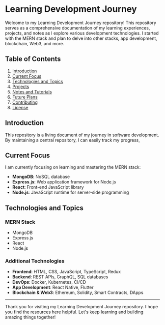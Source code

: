 # Learning Development Journey

Welcome to my Learning Development Journey repository! This repository serves as a comprehensive documentation of my learning experiences, projects, and notes as I explore various development technologies. I started with the MERN stack and plan to delve into other stacks, app development, blockchain, Web3, and more.

## Table of Contents

1. [Introduction](#introduction)
2. [Current Focus](#current-focus)
3. [Technologies and Topics](#technologies-and-topics)
4. [Projects](#projects)
5. [Notes and Tutorials](#notes-and-tutorials)
6. [Future Plans](#future-plans)
7. [Contributing](#contributing)
8. [License](#license)

## Introduction

This repository is a living document of my journey in software development. By maintaining a central repository, I can easily track my progress,
## Current Focus

I am currently focusing on learning and mastering the MERN stack:
- **MongoDB**: NoSQL database
- **Express.js**: Web application framework for Node.js
- **React**: Front-end JavaScript library
- **Node.js**: JavaScript runtime for server-side programming

## Technologies and Topics

### MERN Stack
- MongoDB
- Express.js
- React
- Node.js

### Additional Technologies
- **Frontend**: HTML, CSS, JavaScript, TypeScript, Redux
- **Backend**: REST APIs, GraphQL, SQL databases
- **DevOps**: Docker, Kubernetes, CI/CD
- **App Development**: React Native, Flutter
- **Blockchain & Web3**: Ethereum, Solidity, Smart Contracts, DApps

---

Thank you for visiting my Learning Development Journey repository. I hope you find the resources here helpful. Let's keep learning and building amazing things together!
